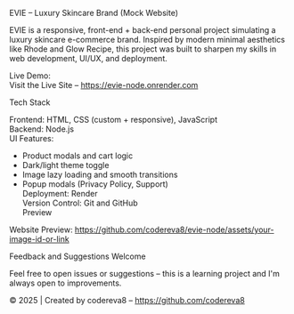EVIE – Luxury Skincare Brand (Mock Website)

EVIE is a responsive, front-end + back-end personal project simulating a luxury skincare e-commerce brand. Inspired by modern minimal aesthetics like Rhode and Glow Recipe, this project was built to sharpen my skills in web development, UI/UX, and deployment.

Live Demo:  
Visit the Live Site – https://evie-node.onrender.com

Tech Stack

Frontend: HTML, CSS (custom + responsive), JavaScript  
Backend: Node.js  
UI Features:  
- Product modals and cart logic  
- Dark/light theme toggle  
- Image lazy loading and smooth transitions  
- Popup modals (Privacy Policy, Support)  
Deployment: Render  
Version Control: Git and GitHub  
Preview

Website Preview: https://github.com/codereva8/evie-node/assets/your-image-id-or-link

Feedback and Suggestions Welcome

Feel free to open issues or suggestions – this is a learning project and I'm always open to improvements.

© 2025 | Created by codereva8 – https://github.com/codereva8
